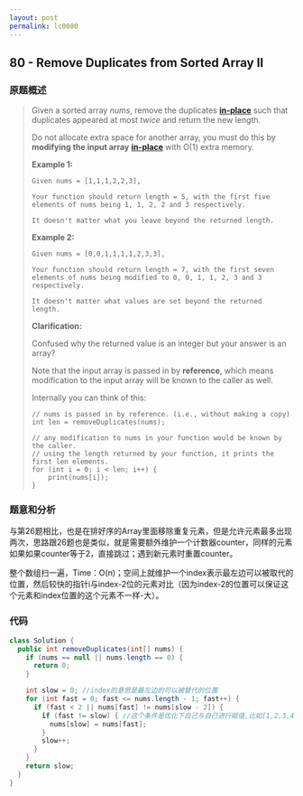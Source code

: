 ```yaml
---
layout: post
permalink: lc0080
---
```


## 80 - Remove Duplicates from Sorted Array II

### 原题概述

> Given a sorted array _nums_, remove the duplicates [**in-place**](https://en.wikipedia.org/wiki/In-place_algorithm) such that duplicates appeared at most _twice_ and return the new length.
>
> Do not allocate extra space for another array, you must do this by **modifying the input array** [**in-place**](https://en.wikipedia.org/wiki/In-place_algorithm) with O\(1\) extra memory.
>
> **Example 1:**
>
> ```text
> Given nums = [1,1,1,2,2,3],
>
> Your function should return length = 5, with the first five elements of nums being 1, 1, 2, 2 and 3 respectively.
>
> It doesn't matter what you leave beyond the returned length.
> ```
>
> **Example 2:**
>
> ```text
> Given nums = [0,0,1,1,1,1,2,3,3],
>
> Your function should return length = 7, with the first seven elements of nums being modified to 0, 0, 1, 1, 2, 3 and 3 respectively.
>
> It doesn't matter what values are set beyond the returned length.
> ```
>
> **Clarification:**
>
> Confused why the returned value is an integer but your answer is an array?
>
> Note that the input array is passed in by **reference**, which means modification to the input array will be known to the caller as well.
>
> Internally you can think of this:
>
> ```text
> // nums is passed in by reference. (i.e., without making a copy)
> int len = removeDuplicates(nums);
>
> // any modification to nums in your function would be known by the caller.
> // using the length returned by your function, it prints the first len elements.
> for (int i = 0; i < len; i++) {
>     print(nums[i]);
> }
> ```

### 题意和分析

与第26题相比，也是在排好序的Array里面移除重复元素，但是允许元素最多出现两次，思路跟26题也是类似，就是需要额外维护一个计数器counter，同样的元素如果如果counter等于2，直接跳过；遇到新元素时重置counter。

整个数组扫一遍，Time：O\(n\)；空间上就维护一个index表示最左边可以被取代的位置，然后较快的指针i与index-2位的元素对比（因为index-2的位置可以保证这个元素和index位置的这个元素不一样-大）。

### 代码

```java
class Solution {
  public int removeDuplicates(int[] nums) {
    if (nums == null || nums.length == 0) {
      return 0;
    }

    int slow = 0; //index的意思是最左边的可以被替代的位置
    for (int fast = 0; fast <= nums.length - 1; fast++) {
      if (fast < 2 || nums[fast] != nums[slow - 2]) {
        if (fast != slow) { //这个条件是优化下自己与自己进行赋值,比如[1,2,3,4,5]这种情况
          nums[slow] = nums[fast];
        }
        slow++;
      }
    }
    return slow;
  }
}
```

